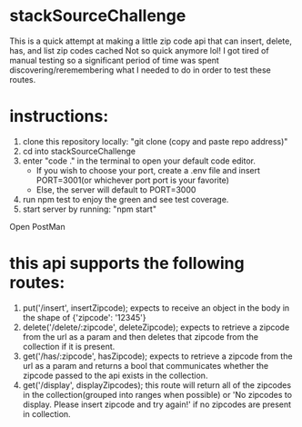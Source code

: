 # stackSourceChallenge
This is a quick attempt at making a little zip code api that can insert, delete, has, and list zip codes cached
Not so quick anymore lol! I got tired of manual testing so a significant period of time was spent discovering/reremembering what I needed to do in order to test these routes. 
# instructions:

1. clone this repository locally: "git clone (copy and paste repo address)"
1. cd into stackSourceChallenge
1. enter "code ." in the terminal to open your default code editor.
    * If you wish to choose your port, create a .env file and insert PORT=3001(or whichever port port is your favorite)
    * Else, the server will default to PORT=3000
1. run npm test to enjoy the green and see test coverage.
1. start server by running: "npm start"

Open PostMan

# this api supports the following routes:
1. put('/insert', insertZipcode); expects to receive an object in the body in the shape of {'zipcode': '12345'}
1. delete('/delete/:zipcode', deleteZipcode); expects to retrieve a zipcode from the url as a param and then deletes that zipcode from the collection if it is present.
1. get('/has/:zipcode', hasZipcode); expects to retrieve a zipcode from the url as a param and returns a bool that communicates whether the zipcode passed to the api exists in the collection.
1. get('/display', displayZipcodes); this route will return all of the zipcodes in the collection(grouped into ranges when possible) or 'No zipcodes to display. Please insert zipcode and try again!' if no zipcodes are present in collection.
